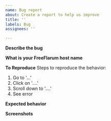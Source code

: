 ```yaml
---
name: Bug report
about: Create a report to help us improve
title: ''
labels: Bug
assignees: ''

---
```


**Describe the bug**
<!-- A clear and concise description of what the bug is. -->

**What is your FreeFlarum host name**
<!-- https://xxx.freeflarum.com -->

**To Reproduce**
Steps to reproduce the behavior:
1. Go to '...'
2. Click on '....'
3. Scroll down to '....'
4. See error

**Expected behavior**
<!-- A clear and concise description of what you expected to happen. -->

**Screenshots**
<!-- If applicable, add screenshots to help explain your problem. -->
